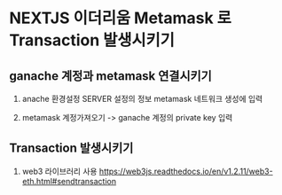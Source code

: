 # NEXTJS 이더리움 Metamask 로 Transaction 발생시키기

## ganache 계정과 metamask 연결시키기

1. anache 환경설정 SERVER 설정의 정보 metamask 네트워크 생성에 입력

2. metamask 계정가져오기 -> ganache 계정의 private key 입력

## Transaction 발생시키기

1. web3 라이브러리 사용 https://web3js.readthedocs.io/en/v1.2.11/web3-eth.html#sendtransaction
